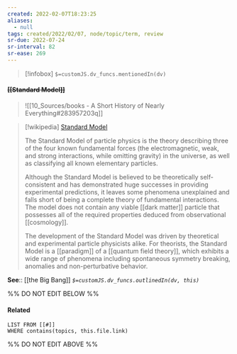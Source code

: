 ```yaml
---
created: 2022-02-07T18:23:25 
aliases:
  - null
tags: created/2022/02/07, node/topic/term, review
sr-due: 2022-07-24
sr-interval: 82
sr-ease: 269
---
```

> [!infobox]
`$=customJS.dv_funcs.mentionedIn(dv)`

#### <s class="topic-title">[[Standard Model]]</s> 

> ![[10_Sources/books - A Short History of Nearly Everything#283957203q]]

> [!wikipedia] [Standard Model](https://en.wikipedia.org/wiki/Standard%20Model)
> 
> The Standard Model of particle physics is the theory describing three of the four known fundamental forces (the electromagnetic, weak, and strong interactions, while omitting gravity) in the universe, as well as classifying all known elementary particles. 
> 
> Although the Standard Model is believed to be theoretically self-consistent and has demonstrated huge successes in providing experimental predictions, it leaves some phenomena unexplained and falls short of being a complete theory of fundamental interactions. The model does not contain any viable [[dark matter]] particle that possesses all of the required properties deduced from observational [[cosmology]]. 
> 
> The development of the Standard Model was driven by theoretical and experimental particle physicists alike. For theorists, the Standard Model is a [[paradigm]] of a [[quantum field theory]], which exhibits a wide range of phenomena including spontaneous symmetry breaking, anomalies and non-perturbative behavior. 

**See**:: [[the Big Bang]]
*`$=customJS.dv_funcs.outlinedIn(dv, this)`*

%% DO NOT EDIT BELOW %%

#### Related 

```dataview
LIST FROM [[#]]
WHERE contains(topics, this.file.link)
```
%% DO NOT EDIT ABOVE %%

